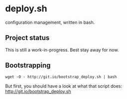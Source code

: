 # deploy.sh
configuration management, written in bash.

## Project status

This is still a work-in-progress.  Best stay away for now.

## Bootstrapping

```
wget -O - http://git.io/bootstrap_deploy.sh | bash
```

But first, you should have a look at what that script does: http://git.io/bootstrap_deploy.sh
